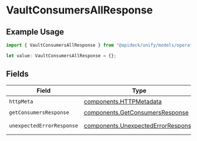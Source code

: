 # VaultConsumersAllResponse

## Example Usage

```typescript
import { VaultConsumersAllResponse } from "@apideck/unify/models/operations";

let value: VaultConsumersAllResponse = {};
```

## Fields

| Field                                                                                    | Type                                                                                     | Required                                                                                 | Description                                                                              |
| ---------------------------------------------------------------------------------------- | ---------------------------------------------------------------------------------------- | ---------------------------------------------------------------------------------------- | ---------------------------------------------------------------------------------------- |
| `httpMeta`                                                                               | [components.HTTPMetadata](../../models/components/httpmetadata.md)                       | :heavy_check_mark:                                                                       | N/A                                                                                      |
| `getConsumersResponse`                                                                   | [components.GetConsumersResponse](../../models/components/getconsumersresponse.md)       | :heavy_minus_sign:                                                                       | Consumers                                                                                |
| `unexpectedErrorResponse`                                                                | [components.UnexpectedErrorResponse](../../models/components/unexpectederrorresponse.md) | :heavy_minus_sign:                                                                       | Unexpected error                                                                         |